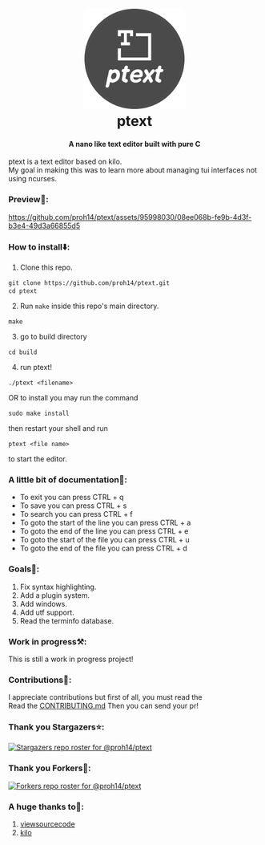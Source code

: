 <h1 align="center">
  <br>
  <img src="./images/logo.png" alt="ptext logo" width="200">
  <br>
  ptext
  <br>
</h1>
<h4 align="center">A nano like text editor built with pure C </h4>

ptext is a text editor based on kilo. <br> 
My goal in making this was to learn more about managing tui interfaces not using ncurses.</br> 

### Preview🙈:
https://github.com/proh14/ptext/assets/95998030/08ee068b-fe9b-4d3f-b3e4-49d3a66855d5

### How to install⬇️:
1. Clone this repo.
```shell
git clone https://github.com/proh14/ptext.git
cd ptext
```
2. Run `make` inside this repo's main directory.
```shell
make
```

3. go to build directory
```shell
cd build
```
4. run ptext!
```shell
./ptext <filename>
```

OR to install you may run the command
```shell
sudo make install
```
then restart your shell and run
```shell
ptext <file name>
``` 
to start the editor.

### A little bit of documentation📖:
- To exit you can press CTRL + q
- To save you can press CTRL + s
- To search you can press CTRL + f
- To goto the start of the line you can press CTRL + a
- To goto the end of the line you can press CTRL + e
- To goto the start of the file you can press CTRL + u
- To goto the end of the file you can press CTRL + d

### Goals🥅:
1. Fix syntax highlighting.
2. Add a plugin system.
3. Add windows.
4. Add utf support.
5. Read the terminfo database.

### Work in progress⚒️:
This is still a work in progress project!

### Contributions💖:
I appreciate contributions but first of all, you must read the <br>
Read the [CONTRIBUTING.md](CONTRIBUTING.md) Then you can send your pr!

### Thank you Stargazers⭐:
[![Stargazers repo roster for @proh14/ptext](http://reporoster.com/stars/proh14/ptext)](https://github.com/proh14/ptext/stargazers)

### Thank you Forkers🍴:
[![Forkers repo roster for @proh14/ptext](http://reporoster.com/forks/proh14/ptext)](https://github.com/proh14/ptext/network/members)

### A huge thanks to🙏:
1. [viewsourcecode](https://viewsourcecode.org)
2. [kilo](https://github.com/antirez/kilo)
